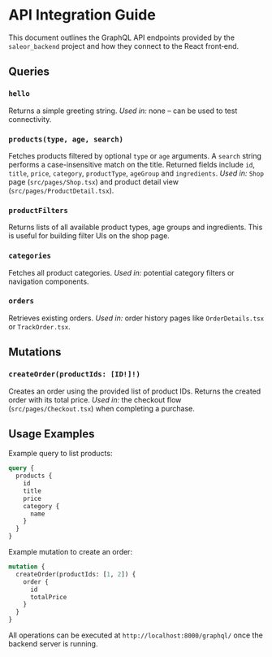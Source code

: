# API Integration Guide

This document outlines the GraphQL API endpoints provided by the `saleor_backend` project and how they connect to the React front‑end.

## Queries

### `hello`
Returns a simple greeting string.
*Used in:* none – can be used to test connectivity.

### `products(type, age, search)`
Fetches products filtered by optional `type` or `age` arguments. A `search`
string performs a case-insensitive match on the title. Returned fields include
`id`, `title`, `price`, `category`, `productType`, `ageGroup` and
`ingredients`.
*Used in:* `Shop` page (`src/pages/Shop.tsx`) and product detail view
(`src/pages/ProductDetail.tsx`).

### `productFilters`
Returns lists of all available product types, age groups and ingredients. This
is useful for building filter UIs on the shop page.

### `categories`
Fetches all product categories.
*Used in:* potential category filters or navigation components.

### `orders`
Retrieves existing orders.
*Used in:* order history pages like `OrderDetails.tsx` or `TrackOrder.tsx`.

## Mutations

### `createOrder(productIds: [ID!]!)`
Creates an order using the provided list of product IDs. Returns the created order with its total price.
*Used in:* the checkout flow (`src/pages/Checkout.tsx`) when completing a purchase.

## Usage Examples

Example query to list products:

```graphql
query {
  products {
    id
    title
    price
    category {
      name
    }
  }
}
```

Example mutation to create an order:

```graphql
mutation {
  createOrder(productIds: [1, 2]) {
    order {
      id
      totalPrice
    }
  }
}
```

All operations can be executed at `http://localhost:8000/graphql/` once the backend server is running.
